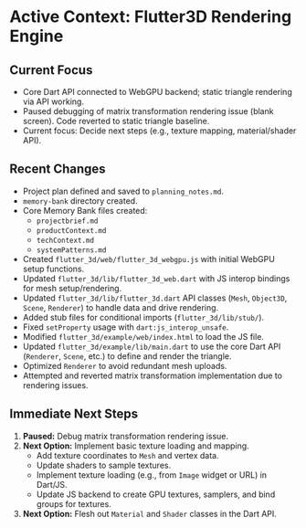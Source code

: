 # Active Context: Flutter3D Rendering Engine

## Current Focus
*   Core Dart API connected to WebGPU backend; static triangle rendering via API working.
*   Paused debugging of matrix transformation rendering issue (blank screen). Code reverted to static triangle baseline.
*   Current focus: Decide next steps (e.g., texture mapping, material/shader API).
## Recent Changes

*   Project plan defined and saved to `planning_notes.md`.
*   `memory-bank` directory created.
*   Core Memory Bank files created:
    *   `projectbrief.md`
    *   `productContext.md`
    *   `techContext.md`
    *   `systemPatterns.md`
*   Created `flutter_3d/web/flutter_3d_webgpu.js` with initial WebGPU setup functions.
*   Updated `flutter_3d/lib/flutter_3d_web.dart` with JS interop bindings for mesh setup/rendering.
*   Updated `flutter_3d/lib/flutter_3d.dart` API classes (`Mesh`, `Object3D`, `Scene`, `Renderer`) to handle data and drive rendering.
*   Added stub files for conditional imports (`flutter_3d/lib/stub/`).
*   Fixed `setProperty` usage with `dart:js_interop_unsafe`.
*   Modified `flutter_3d/example/web/index.html` to load the JS file.
*   Updated `flutter_3d/example/lib/main.dart` to use the core Dart API (`Renderer`, `Scene`, etc.) to define and render the triangle.
*   Optimized `Renderer` to avoid redundant mesh uploads.
*   Attempted and reverted matrix transformation implementation due to rendering issues.
## Immediate Next Steps

1.  **Paused:** Debug matrix transformation rendering issue.
2.  **Next Option:** Implement basic texture loading and mapping.
    *   Add texture coordinates to `Mesh` and vertex data.
    *   Update shaders to sample textures.
    *   Implement texture loading (e.g., from `Image` widget or URL) in Dart/JS.
    *   Update JS backend to create GPU textures, samplers, and bind groups for textures.
3.  **Next Option:** Flesh out `Material` and `Shader` classes in the Dart API.